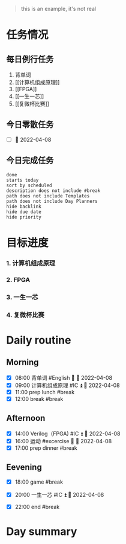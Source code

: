 >this is an example, it's not real

# 任务情况

## 每日例行任务
1. 背单词
2. [[计算机组成原理]]
3. [[FPGA]]
4. [[一生一芯]]
5. [[复微杯比赛]]

## 今日零散任务
- [ ]   📅 2022-04-08

## 今日完成任务
```tasks
done
starts today
sort by scheduled
description does not include #break
path does not include Templates
path does not include Day Planners
hide backlink
hide due date
hide priority
```

# 目标进度
### 1. 计算机组成原理

### 2. FPGA

### 3. 一生一芯

### 4. 复微杯比赛


# Daily routine
## Morning
- [x] 08:00 背单词 #English 🔼 📅 2022-04-08
- [x] 09:00 计算机组成原理 #IC ⏫ 📅 2022-04-08
- [x] 11:00 prep lunch #break
- [x] 12:00 break #break

## Afternoon
- [x] 14:00 Verilog（FPGA) #IC ⏫ 📅 2022-04-08
- [x] 16:00 运动 #excercise 🔼 📅 2022-04-08
- [x] 17:00 prep dinner #break

## Eevening
- [x] 18:00 game  #break
- [x] 20:00 一生一芯 #IC ⏫ 📅 2022-04-08
- [x] 22:00 end #break


# Day summary





